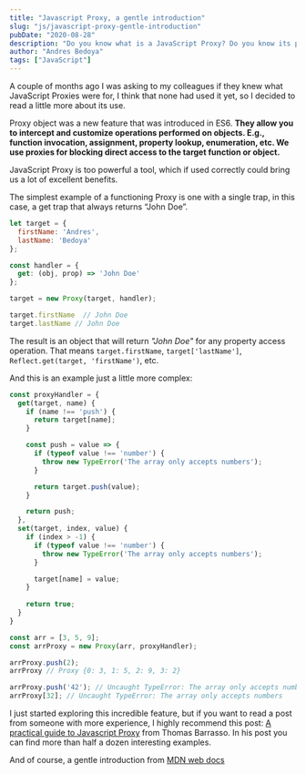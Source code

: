 ```yaml
---
title: "Javascript Proxy, a gentle introduction"
slug: "js/javascript-proxy-gentle-introduction"
pubDate: "2020-08-28"
description: "Do you know what is a JavaScript Proxy? Do you know its purpose? have you ever used it?"
author: "Andres Bedoya"
tags: ["JavaScript"]
---
```


A couple of months ago I was asking to my colleagues if they knew what JavaScript Proxies were for, I think that none had used it yet, so I decided to read a little more about its use.

Proxy object was a new feature that was introduced in ES6. **They allow you to intercept and customize operations performed on objects. E.g., function invocation, assignment, property lookup, enumeration, etc. We use proxies for blocking direct access to the target function or object.**

JavaScript Proxy is too powerful a tool, which if used correctly could bring us a lot of excellent benefits.

The simplest example of a functioning Proxy is one with a single trap, in this case, a get trap that always returns “John Doe”.

```javascript
let target = {
  firstName: 'Andres',
  lastName: 'Bedoya'
};

const handler = {
  get: (obj, prop) => 'John Doe'
};

target = new Proxy(target, handler);

target.firstName  // John Doe
target.lastName // John Doe
```

The result is an object that will return *"John Doe"* for any property access operation. That means `target.firstName`, `target['lastName']`, `Reflect.get(target, 'firstName')`, etc.

And this is an example just a little more complex:

```javascript
const proxyHandler = {
  get(target, name) {
    if (name !== 'push') {
      return target[name];
    }

    const push = value => {
      if (typeof value !== 'number') {
        throw new TypeError('The array only accepts numbers');
      }

      return target.push(value);
    }

    return push;
  },
  set(target, index, value) {
    if (index > -1) {
      if (typeof value !== 'number') {
        throw new TypeError('The array only accepts numbers');
      }

      target[name] = value;
    }
    
    return true;
  }
}

const arr = [3, 5, 9];
const arrProxy = new Proxy(arr, proxyHandler);

arrProxy.push(2);
arrProxy // Proxy {0: 3, 1: 5, 2: 9, 3: 2}

arrProxy.push('42'); // Uncaught TypeError: The array only accepts numbers
arrProxy[32]; // Uncaught TypeError: The array only accepts numbers
```

I just started exploring this incredible feature, but if you want to read a post from someone with more experience, I highly recommend this post: <a class="hover:no-underline text-blue underline" href="https://blog.bitsrc.io/a-practical-guide-to-es6-proxy-229079c3c2f0/" target="_blank" rel="noopener noreferrer">A practical guide to Javascript Proxy</a> from Thomas Barrasso. In his post you can find more than half a dozen interesting examples.

And of course, a gentle introduction from <a class="hover:no-underline text-blue underline" href="https://developer.mozilla.org/en-US/docs/Web/JavaScript/Reference/Global_Objects/Proxy" target="_blank" rel="noopener noreferrer">MDN web docs</a>
